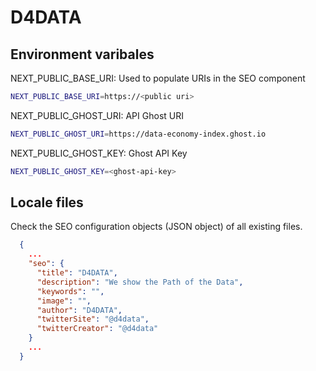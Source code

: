 # D4DATA

## Environment varibales

NEXT_PUBLIC_BASE_URI: Used to populate URIs in the SEO component

```bash
NEXT_PUBLIC_BASE_URI=https://<public uri>
```

NEXT_PUBLIC_GHOST_URI: API Ghost URI

```bash
NEXT_PUBLIC_GHOST_URI=https://data-economy-index.ghost.io
```

NEXT_PUBLIC_GHOST_KEY: Ghost API Key

```bash
NEXT_PUBLIC_GHOST_KEY=<ghost-api-key>
```

## Locale files

Check the SEO configuration objects (JSON object) of all existing files.

``` json
  {
    ...
    "seo": {
      "title": "D4DATA",
      "description": "We show the Path of the Data",
      "keywords": "",
      "image": "",
      "author": "D4DATA",
      "twitterSite": "@d4data",
      "twitterCreator": "@d4data"
    }
    ...
  }
```
